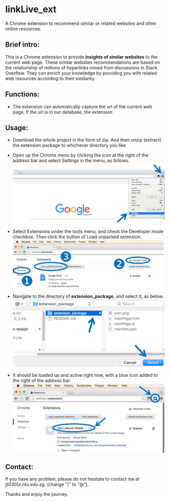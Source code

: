 # linkLive_ext
A Chrome extension to recommend similar or related websites and other online resources.

## Brief intro:
This is a Chrome extension to provide **insights of similar websites** to the current web page.
These similar websites recommendations are based on the relationship of millions of hyperlinks mined from discussions in Stack Overflow. They can enrich your knowledge by providing you with related web resources according to their similarity.

## Functions:
* The extension can automatically capture the url of the current web page. If the url is in our database, the extension 

## Usage:
* Download the whole project in the form of zip. And then unzip (extract) the extension package to whichever directory you like.
* Open up the Chrome menu by clicking the icon at the right of the address bar and select Settings in the menu, as follows.
![alt tag](https://raw.githubusercontent.com/tomhanlei/linkLive_ext/master/2.png)

* Select Extensions under the tools menu, and check the Developer mode checkbox. Then click the button of Load unpacked extension.
![alt tag](https://raw.githubusercontent.com/tomhanlei/linkLive_ext/master/3.png)

* Navigate to the directory of **extension_package**, and select it, as below.
![alt tag](https://raw.githubusercontent.com/tomhanlei/linkLive_ext/master/4.png)

* It should be loaded up and active right now, with a blue icon added to the right of the address bar.
![alt tag](https://raw.githubusercontent.com/tomhanlei/linkLive_ext/master/5.png)

## Contact:
If you have any problem, please do not hesitate to contact me at jli030|e.ntu.edu.sg. (change "|" to "@").

Thanks and enjoy the journey.
